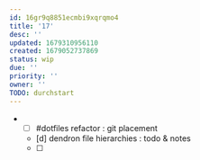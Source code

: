 ```yaml
---
id: 16gr9q8851ecmbi9xqrqmo4
title: '17'
desc: ''
updated: 1679310956110
created: 1679052737869
status: wip
due: ''
priority: ''
owner: ''
TODO: durchstart
---
```


- + [ ] #dotfiles refactor : git placement
  + [d] dendron file hierarchies : todo & notes
  + [ ]